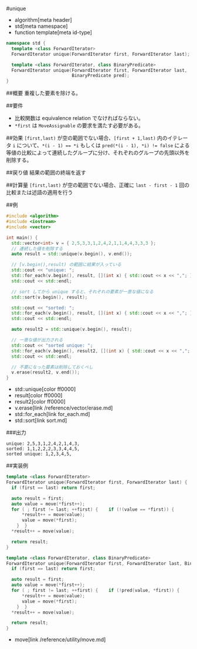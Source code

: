 #unique
* algorithm[meta header]
* std[meta namespace]
* function template[meta id-type]

```cpp
namespace std {
  template <class ForwardIterator>
  ForwardIterator unique(ForwardIterator first, ForwardIterator last);

  template <class ForwardIterator, class BinaryPredicate>
  ForwardIterator unique(ForwardIterator first, ForwardIterator last,
                         BinaryPredicate pred);
}
```

##概要
重複した要素を除ける。


##要件
- 比較関数は equivalence relation でなければならない。
- `*first` は `MoveAssignable` の要求を満たす必要がある。


##効果
`[first,last)` が空の範囲でない場合、`[first + 1,last)` 内のイテレータ `i` について、`*(i - 1) == *i` もしくは `pred(*(i - 1), *i) != false` による等値の比較によって連続したグループに分け、それぞれのグループの先頭以外を削除する。


##戻り値
結果の範囲の終端を返す


##計算量
`[first,last)` が空の範囲でない場合、正確に `last - first - 1` 回の比較または述語の適用を行う


##例
```cpp
#include <algorithm>
#include <iostream>
#include <vector>

int main() {
  std::vector<int> v = { 2,5,3,3,1,2,4,2,1,1,4,4,3,3,3 };
  // 連続した値を削除する
  auto result = std::unique(v.begin(), v.end());

  // [v.begin(),result) の範囲に結果が入っている
  std::cout << "unique: ";
  std::for_each(v.begin(), result, [](int x) { std::cout << x << ","; });
  std::cout << std::endl;

  // sort してから unique すると、それぞれの要素が一意な値になる
  std::sort(v.begin(), result);

  std::cout << "sorted: ";
  std::for_each(v.begin(), result, [](int x) { std::cout << x << ","; });
  std::cout << std::endl;

  auto result2 = std::unique(v.begin(), result);

  // 一意な値が出力される
  std::cout << "sorted unique: ";
  std::for_each(v.begin(), result2, [](int x) { std::cout << x << ","; });
  std::cout << std::endl;

  // 不要になった要素は削除しておくべし
  v.erase(result2, v.end());
}
```
* std::unique[color ff0000]
* result[color ff0000]
* result2[color ff0000]
* v.erase[link /reference/vector/erase.md]
* std::for_each[link for_each.md]
* std::sort[link sort.md]

###出力
```
unique: 2,5,3,1,2,4,2,1,4,3,
sorted: 1,1,2,2,2,3,3,4,4,5,
sorted unique: 1,2,3,4,5,
```


##実装例
```cpp
template <class ForwardIterator>
ForwardIterator unique(ForwardIterator first, ForwardIterator last) {
  if (first == last) return first;

  auto result = first;
  auto value = move(*first++);
  for ( ; first != last; ++first) {    if (!(value == *first)) {
      *result++ = move(value);
      value = move(*first);
    }  }
  *result++ = move(value);

  return result;
}

template <class ForwardIterator, class BinaryPredicate>
ForwardIterator unique(ForwardIterator first, ForwardIterator last, BinaryPredicate pred) {
  if (first == last) return first;

  auto result = first;
  auto value = move(*first++);
  for ( ; first != last; ++first) {    if (!pred(value, *first)) {
      *result++ = move(value);
      value = move(*first);
    }  }
  *result++ = move(value);

  return result;
}
```
* move[link /reference/utility/move.md]

